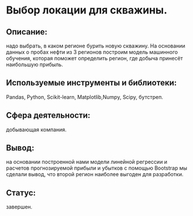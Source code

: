 # Выбор локации для скважины.

## Описание:
надо выбрать, в каком регионе бурить новую скважину. На основании данных о пробах нефти из 3 регионов построим  модель машинного обучения, которая поможет определить регион, где добыча принесёт наибольшую прибыль.

## Используемые инструменты и библиотеки:
Pandas, Python, Scikit-learn, Matplotlib,Numpy, Scipy, бутстреп.

## Сфера деятельности:
добывающая компания.

## Вывод:
на основании построенной нами модели линейной регрессии и расчетов прогнозируемой прибыли и убытков с помощью Bootstrap мы сделали вывод, что второй регион наиболее выгоден для разработки.

## Статус:
завершен.